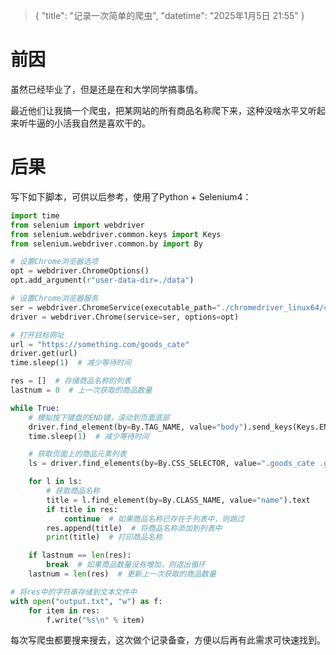 > {
>   "title": "记录一次简单的爬虫",
>   "datetime": "2025年1月5日 21:55"
> }

# 前因

虽然已经毕业了，但是还是在和大学同学搞事情。

最近他们让我搞一个爬虫，把某网站的所有商品名称爬下来，这种没啥水平又听起来听牛逼的小活我自然是喜欢干的。

# 后果

写下如下脚本，可供以后参考，使用了Python + Selenium4：

```python
import time
from selenium import webdriver
from selenium.webdriver.common.keys import Keys
from selenium.webdriver.common.by import By

# 设置Chrome浏览器选项
opt = webdriver.ChromeOptions()
opt.add_argument(r"user-data-dir=./data")

# 设置Chrome浏览器服务
ser = webdriver.ChromeService(executable_path="./chromedriver_linux64/chromedriver")
driver = webdriver.Chrome(service=ser, options=opt)

# 打开目标网址
url = "https://something.com/goods_cate"
driver.get(url)
time.sleep(1)  # 减少等待时间

res = []  # 存储商品名称的列表
lastnum = 0  # 上一次获取的商品数量

while True:
    # 模拟按下键盘的END键，滚动到页面底部
    driver.find_element(by=By.TAG_NAME, value="body").send_keys(Keys.END)
    time.sleep(1)  # 减少等待时间

    # 获取页面上的商品元素列表
    ls = driver.find_elements(by=By.CSS_SELECTOR, value=".goods_cate .goods .item")

    for l in ls:
        # 获取商品名称
        title = l.find_element(by=By.CLASS_NAME, value="name").text
        if title in res:
            continue  # 如果商品名称已存在于列表中，则跳过
        res.append(title)  # 将商品名称添加到列表中
        print(title)  # 打印商品名称

    if lastnum == len(res):
        break  # 如果商品数量没有增加，则退出循环
    lastnum = len(res)  # 更新上一次获取的商品数量

# 将res中的字符串存储到文本文件中
with open("output.txt", "w") as f:
    for item in res:
        f.write("%s\n" % item)
```

每次写爬虫都要搜来搜去，这次做个记录备查，方便以后再有此需求可快速找到。
